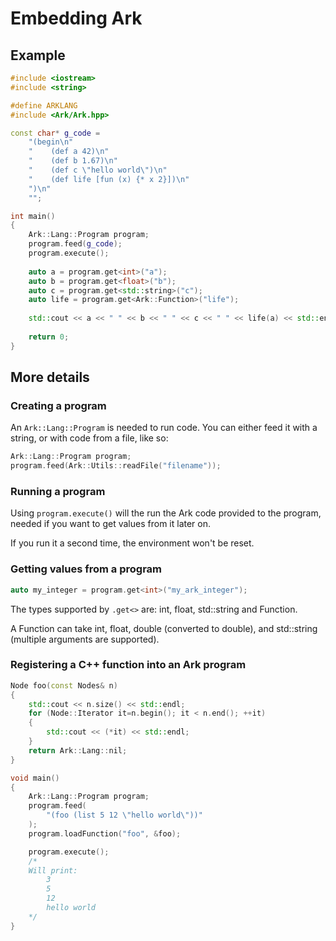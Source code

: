 # Embedding Ark

## Example

```cpp
#include <iostream>
#include <string>

#define ARKLANG
#include <Ark/Ark.hpp>

const char* g_code =
    "(begin\n"
    "    (def a 42)\n"
    "    (def b 1.67)\n"
    "    (def c \"hello world\")\n"
    "    (def life [fun (x) {* x 2}])\n"
    ")\n"
    "";

int main()
{
    Ark::Lang::Program program;
    program.feed(g_code);
    program.execute();
    
    auto a = program.get<int>("a");
    auto b = program.get<float>("b");
    auto c = program.get<std::string>("c");
    auto life = program.get<Ark::Function>("life");
    
    std::cout << a << " " << b << " " << c << " " << life(a) << std::endl;
    
    return 0;
}
```

## More details

### Creating a program

An `Ark::Lang::Program` is needed to run code. You can either feed it with a string, or with code from a file, like so:

```cpp
Ark::Lang::Program program;
program.feed(Ark::Utils::readFile("filename"));
```

### Running a program

Using `program.execute()` will the run the Ark code provided to the program, needed if you want to get values from it later on.

If you run it a second time, the environment won't be reset.

### Getting values from a program

```cpp
auto my_integer = program.get<int>("my_ark_integer");
```

The types supported by `.get<>` are: int, float, std::string and Function.

A Function can take int, float, double (converted to double), and std::string (multiple arguments are supported).

### Registering a C++ function into an Ark program

```cpp
Node foo(const Nodes& n)
{
    std::cout << n.size() << std::endl;
    for (Node::Iterator it=n.begin(); it < n.end(); ++it)
    {
        std::cout << (*it) << std::endl;
    }
    return Ark::Lang::nil;
}

void main()
{
    Ark::Lang::Program program;
    program.feed(
        "(foo (list 5 12 \"hello world\"))"
    );
    program.loadFunction("foo", &foo);

    program.execute();
    /*
    Will print:
        3
        5
        12
        hello world
    */
}
```